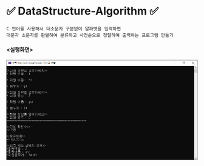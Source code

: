 # ✅ DataStructure-Algorithm ✅
```
C 언어를 사용해서 대소문자 구분없이 알파벳을 입력하면
대문자 소문자를 판별하여 분류하고 사전순으로 정렬하여 출력하는 프로그램 만들기
```
#### <실행화면>
![대소문자 구분하는 프로그램](https://github.com/JaehyeonHeo/Study_C/blob/main/c%EC%96%B8%EC%96%B4%20%ED%8F%89%EA%B0%80/%ED%94%BC%ED%8A%B8%EB%8B%88%EC%8A%A4%EC%84%BC%ED%84%B0%20%EC%8B%A4%ED%96%89%ED%99%94%EB%A9%B4.png?raw=true "실행화면")

```c

```
